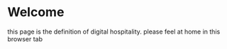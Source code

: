 # Welcome

this page is the definition of digital hospitality. please feel at home in this browser tab
